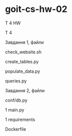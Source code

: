 # goit-cs-hw-02 

T 4 HW 

T 4 

Завдання 1, файли 

check_website.sh 

create_tables.py 

populate_data.py 

queries.py 


Завдання 2, файли 

conf/db.py 

1 main.py 

1 requirements 

Dockerfile 

